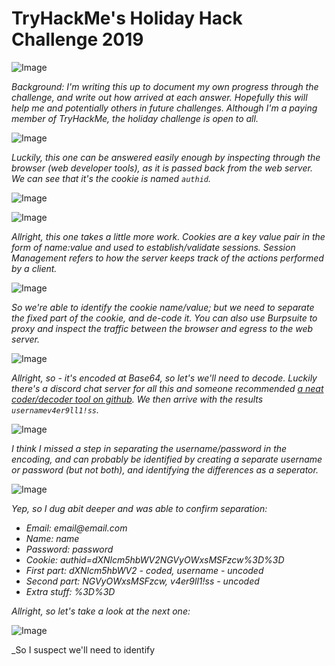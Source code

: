 # TryHackMe's Holiday Hack Challenge 2019
![Image](https://github.com/dscovetta/HolidayHack2019/blob/master/images/hh2.png)

_Background: I'm writing this up to document my own progress through the challenge, and write out how arrived at each answer. Hopefully this will help me and potentially others in future challenges. Although I'm a paying member of TryHackMe, the holiday challenge is open to all._

![Image](https://github.com/dscovetta/HolidayHack2019/blob/master/images/hh4.png)

_Luckily, this one can be answered easily enough by inspecting through the browser (web developer tools), as it is passed back from the web server. We can see that it's the cookie is named `authid`._

![Image](https://github.com/dscovetta/HolidayHack2019/blob/master/images/hh7e.png)

![Image](https://github.com/dscovetta/HolidayHack2019/blob/master/images/hh5.png)

_Allright, this one takes a little more work. Cookies are a key value pair in the form of name:value and used to establish/validate sessions. Session Management refers to how the server keeps track of the actions performed by a client._

![Image](https://github.com/dscovetta/HolidayHack2019/blob/master/images/hh10.png)

_So we're able to identify the cookie name/value; but we need to separate the fixed part of the cookie, and de-code it. You can also use Burpsuite to proxy and inspect the traffic between the browser and egress to the web server._

![Image](https://github.com/dscovetta/HolidayHack2019/blob/master/images/hh11.png)

_Allright, so - it's encoded at Base64, so let's we'll need to decode. Luckily there's a discord chat server for all this and someone recommended [a neat coder/decoder tool on github](https://gchq.github.io/CyberChef/). We then arrive with the results `usernamev4er9ll1!ss`._

![Image](https://github.com/dscovetta/HolidayHack2019/blob/master/images/hh12.png)

_I think I missed a step in separating the username/password in the encoding, and can probably be identified by creating a separate username or password (but not both), and identifying the differences as a seperator._

![Image](https://github.com/dscovetta/HolidayHack2019/blob/master/images/hh14.png)

_Yep, so I dug abit deeper and was able to confirm separation:_
- _Email: email@email.com_
- _Name: name_
- _Password: password_
- _Cookie: authid=dXNlcm5hbWV2NGVyOWxsMSFzcw%3D%3D_
- _First part: dXNlcm5hbWV2 - coded, username - uncoded_
- _Second part: NGVyOWxsMSFzcw, v4er9ll1!ss - uncoded_
- _Extra stuff: %3D%3D_

_Allright, so let's take a look at the next one:_

![Image](https://github.com/dscovetta/HolidayHack2019/blob/master/images/hh6.png)

_So I suspect we'll need to identify 
